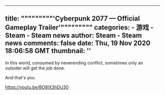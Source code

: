 
---
title: """""""""'Cyberpunk 2077 — Official Gameplay Trailer'"""""""""
categories: 
    - 游戏
    - Steam - Steam news
author: Steam - Steam news
comments: false
date: Thu, 19 Nov 2020 18:06:58 GMT
thumbnail: ''
---

<div>   
In this world, consumed by neverending conflict, sometimes only an outsider will get the job done.

And that's you.

https://youtu.be/BO8lX3hDU30  
</div>
            